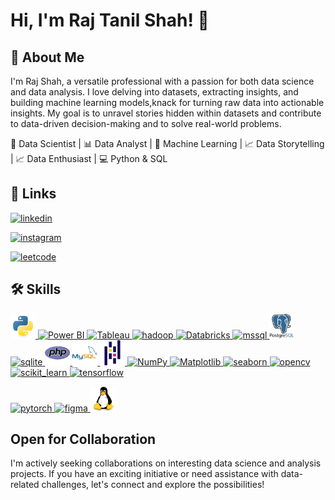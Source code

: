 
# Hi, I'm Raj Tanil Shah! 👋


## 🚀 About Me
I'm Raj Shah, a versatile professional with a passion for both data science and data analysis. I love delving into datasets, extracting insights, and building machine learning models,knack for turning raw data into actionable insights. My goal is to unravel stories hidden within datasets and contribute to data-driven decision-making and to solve real-world problems.

🔬 Data Scientist | 📊 Data Analyst | 🤖 Machine Learning | 📈 Data Storytelling | 📈 Data Enthusiast | 💻 Python & SQL

## 🔗 Links
[![linkedin](https://img.shields.io/badge/linkedin-0A66C2?style=for-the-badge&logo=linkedin&logoColor=white)](https://www.linkedin.com/)

[![instagram](https://img.shields.io/badge/Instagram-E4405F?style=for-the-badge&logo=instagram&logoColor=white)](https://www.instagram.com/rs_rajshah/)

[![leetcode](https://img.shields.io/badge/LeetCode-FFA116?style=for-the-badge&logo=leetcode&logoColor=white)](https://www.leetcode.com/https://leetcode.com/rsrajshah/)


## 🛠 Skills

<p align="left"> 
<a href="#" target="_blank"> <img src="https://raw.githubusercontent.com/devicons/devicon/master/icons/python/python-original.svg" alt="python" width="40" height="40"/> </a> 
<a href="#" target="_blank"> <img src="https://www.vectorlogo.zone/logos/microsoft_powerbi/microsoft_powerbi-icon.svg" alt="Power BI" width="40" height="40"/> </a>
<a href="#" target="_blank"> <img src="https://www.vectorlogo.zone/logos/tableau_software/tableau_software-icon.svg" alt="Tableau" width="40" height="40"/> </a>
<a href="#" target="_blank"> <img src="https://www.vectorlogo.zone/logos/apache_hadoop/apache_hadoop-icon.svg" alt="hadoop" width="40" height="40"/> </a> 
<a href="#" target="_blank"> <img src="https://www.vectorlogo.zone/logos/databricks/databricks-icon.svg" alt="Databricks" width="40" height="40"/> </a>
<a href="#" target="_blank"> <img src="https://www.svgrepo.com/show/303229/microsoft-sql-server-logo.svg" alt="mssql" width="40" height="40"/> </a> 
<a href="#" target="_blank"> <img src="https://raw.githubusercontent.com/devicons/devicon/master/icons/postgresql/postgresql-original-wordmark.svg" alt="postgresql" width="40" height="40"/> </a> 
<a href="#" target="_blank"> <img src="https://www.vectorlogo.zone/logos/sqlite/sqlite-icon.svg" alt="sqlite" width="40" height="40"/> </a> 
<a href="#" target="_blank"> <img src="https://raw.githubusercontent.com/devicons/devicon/master/icons/php/php-original.svg" alt="php" width="40" height="40"/> </a> 
<a href="#" target="_blank"> <img src="https://raw.githubusercontent.com/devicons/devicon/master/icons/mysql/mysql-original-wordmark.svg" alt="mysql" width="40" height="40"/> </a>
<a href="#" target="_blank"> <img src="https://raw.githubusercontent.com/devicons/devicon/2ae2a900d2f041da66e950e4d48052658d850630/icons/pandas/pandas-original.svg" alt="pandas" width="40" height="40"/> </a> 
<a href="#" target="_blank"> <img src="https://www.vectorlogo.zone/logos/numpy/numpy-icon.svg" alt="NumPy" width="40" height="40"/> </a>
<a href="#" target="_blank"> <img src="https://www.vectorlogo.zone/logos/matplotlib/matplotlib-icon.svg" alt="Matplotlib" width="40" height="40"/> </a>
<a href="#" target="_blank"> <img src="https://seaborn.pydata.org/_images/logo-mark-lightbg.svg" alt="seaborn" width="40" height="40"/> </a>
<a href="#" target="_blank"> <img src="https://www.vectorlogo.zone/logos/opencv/opencv-icon.svg" alt="opencv" width="40" height="40"/> </a> 
<a href="#" target="_blank"> <img src="https://upload.wikimedia.org/wikipedia/commons/0/05/Scikit_learn_logo_small.svg" alt="scikit_learn" width="40" height="40"/> </a> 
<a href="#" target="_blank"> <img src="https://www.vectorlogo.zone/logos/tensorflow/tensorflow-icon.svg" alt="tensorflow" width="40" height="40"/> </a> </p>
<a href="#" target="_blank"> <img src="https://www.vectorlogo.zone/logos/pytorch/pytorch-icon.svg" alt="pytorch" width="40" height="40"/> </a> 
<a href="#" target="_blank"> <img src="https://www.vectorlogo.zone/logos/figma/figma-icon.svg" alt="figma" width="40" height="40"/> </a> 
<a href="#" target="_blank"> <img src="https://raw.githubusercontent.com/devicons/devicon/master/icons/linux/linux-original.svg" alt="linux" width="40" height="40"/> </a>





## Open for Collaboration
I'm actively seeking collaborations on interesting data science and analysis projects. If you have an exciting initiative or need assistance with data-related challenges, let's connect and explore the possibilities!


